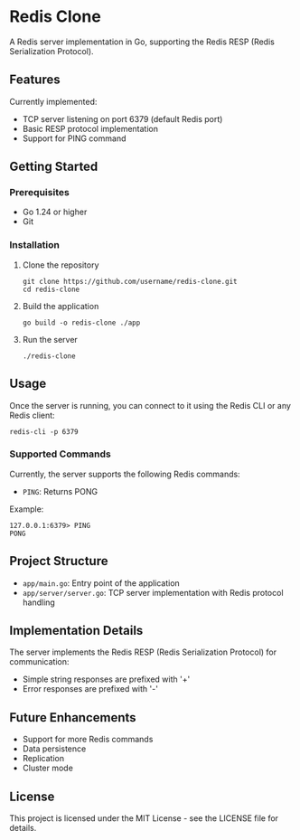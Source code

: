 # Redis Clone

A Redis server implementation in Go, supporting the Redis RESP (Redis Serialization Protocol).

## Features

Currently implemented:
- TCP server listening on port 6379 (default Redis port)
- Basic RESP protocol implementation
- Support for PING command

## Getting Started

### Prerequisites

- Go 1.24 or higher
- Git

### Installation

1. Clone the repository
   ```
   git clone https://github.com/username/redis-clone.git
   cd redis-clone
   ```

2. Build the application
   ```
   go build -o redis-clone ./app
   ```

3. Run the server
   ```
   ./redis-clone
   ```

## Usage

Once the server is running, you can connect to it using the Redis CLI or any Redis client:

```
redis-cli -p 6379
```

### Supported Commands

Currently, the server supports the following Redis commands:

- `PING`: Returns PONG

Example:
```
127.0.0.1:6379> PING
PONG
```

## Project Structure

- `app/main.go`: Entry point of the application
- `app/server/server.go`: TCP server implementation with Redis protocol handling

## Implementation Details

The server implements the Redis RESP (Redis Serialization Protocol) for communication:
- Simple string responses are prefixed with '+'
- Error responses are prefixed with '-'

## Future Enhancements

- Support for more Redis commands
- Data persistence
- Replication
- Cluster mode

## License

This project is licensed under the MIT License - see the LICENSE file for details.
